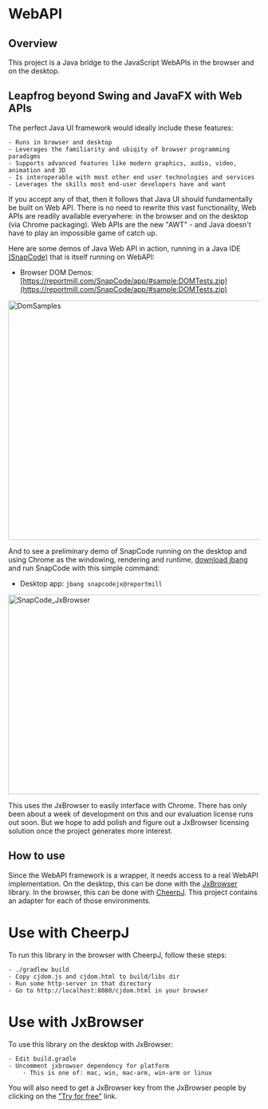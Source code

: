 
# WebAPI

## Overview

This project is a Java bridge to the JavaScript WebAPIs in the browser and on the desktop.

## Leapfrog beyond Swing and JavaFX with Web APIs

The perfect Java UI framework would ideally include these features:

    - Runs in browser and desktop
    - Leverages the familiarity and ubiqity of browser programming paradigms
    - Supports advanced features like modern graphics, audio, video, animation and 3D
    - Is interoperable with most other end user technologies and services
    - Leverages the skills most end-user developers have and want

If you accept any of that, then it follows that Java UI should fundamentally be built on Web API. There is no need to
rewrite this vast functionality, Web APIs are readily available everywhere: in the browser and on the desktop (via Chrome
packaging). Web APIs are the new "AWT" - and Java doesn't have to play an impossible game of catch up.

Here are some demos of Java Web API in action, running in a Java IDE [(SnapCode)](https://reportmill.com/SnapCode) that
is itself running on WebAPI:

- Browser DOM Demos: [https://reportmill.com/SnapCode/app/#sample:DOMTests.zip](https://reportmill.com/SnapCode/app/#sample:DOMTests.zip)

<img width="569" height="480" alt="DomSamples" src="https://github.com/user-attachments/assets/3b8b1790-7b6d-4039-9479-42dad2d33bef" />

And to see a preliminary demo of SnapCode running on the desktop and using Chrome as the windowing, rendering and
runtime, [download jbang](https://www.jbang.dev/download/) and run SnapCode with this simple command:

- Desktop app: ```jbang snapcodejx@reportmill```

<img width="640" height="400" alt="SnapCode_JxBrowser" src="https://github.com/user-attachments/assets/18447094-d328-4544-b6d2-bf07e2a7983a" />

This uses the JxBrowser to easily interface with Chrome. There has only been about a week of development on this and our
evaluation license runs out soon. But we hope to add polish and figure out a JxBrowser licensing solution once the project
generates more interest.

## How to use

Since the WebAPI framework is a wrapper, it needs access to a real WebAPI implementation. On the desktop, this can be done
with the [JxBrowser](https://teamdev.com/jxbrowser) library. In the browser, this can be done with [CheerpJ](https://cheerpj.com).
This project contains an adapter for each of those environments.

# Use with CheerpJ

To run this library in the browser with CheerpJ, follow these steps:

    - ./gradlew build
    - Copy cjdom.js and cjdom.html to build/libs dir
    - Run some http-server in that directory
    - Go to http://localhost:8080/cjdom.html in your browser

# Use with JxBrowser

To use this library on the desktop with JxBrowser:

    - Edit build.gradle
    - Uncomment jxbrowser dependency for platform
        - This is one of: mac, win, mac-arm, win-arm or linux

You will also need to get a JxBrowser key from the JxBrowser people by clicking on the
["Try for free"](https://teamdev.com/jxbrowser/#evaluate) link.

